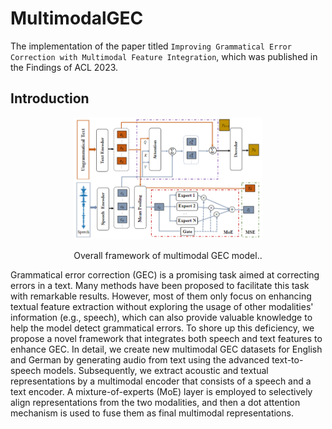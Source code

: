 # MultimodalGEC
The implementation of the paper titled `Improving Grammatical Error Correction with Multimodal Feature Integration`, which was published in the Findings of ACL 2023.

## Introduction
 

<div align="center">
    <img src="/images/overall-framework.png" width="60%" title="Overall framework of multimodal GEC model."</img>
    <p class="image-caption">Overall framework of multimodal GEC model.. </p>
</div>

Grammatical error correction (GEC) is a promising task aimed at correcting errors in a text. Many methods have been proposed to facilitate this task with remarkable results. However, most of them only focus on enhancing textual feature extraction without exploring the usage of other modalities' information (e.g., speech), which can also provide valuable knowledge to help the model detect grammatical errors. To shore up this deficiency, we propose a novel framework that integrates both speech and text features to enhance GEC. In detail, we create new multimodal GEC datasets for English and German by generating audio from text using the advanced text-to-speech models. Subsequently, we extract acoustic and textual representations by a multimodal encoder that consists of a speech and a text encoder. A mixture-of-experts (MoE) layer is employed to selectively align representations from the two modalities, and then a dot attention mechanism is used to fuse them as final multimodal representations. 
